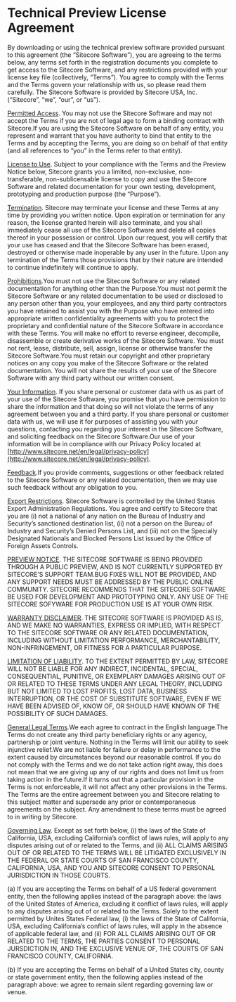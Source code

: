 # Technical Preview License Agreement

By downloading or using the technical preview software provided pursuant to this agreement (the “Sitecore Software”), you are agreeing to the terms below, any terms set forth in the registration documents you complete to get access to the Sitecore Software, and any restrictions provided with your license key file (collectively, “Terms”). You agree to comply with the Terms and the Terms govern your relationship with us, so please read them carefully. The Sitecore Software is provided by Sitecore USA, Inc. (“Sitecore”, “we”, “our”, or “us”).

<u>Permitted Access</u>. You may not use the Sitecore Software and may not accept the Terms if you are not of legal age to form a binding contract with Sitecore.If you are using the Sitecore Software on behalf of any entity, you represent and warrant that you have authority to bind that entity to the Terms and by accepting the Terms, you are doing so on behalf of that entity (and all references to “you” in the Terms refer to that entity).

<u>License to Use</u>. Subject to your compliance with the Terms and the Preview Notice below, Sitecore grants you a limited, non-exclusive, non-transferable, non-sublicensable license to copy and use the Sitecore Software and related documentation for your own testing, development, prototyping and production purpose (the “Purpose”).

<u>Termination</u>. Sitecore may terminate your license and these Terms at any time by providing you written notice. Upon expiration or termination for any reason, the license granted herein will also terminate, and you shall immediately cease all use of the Sitecore Software and delete all copies thereof in your possession or control. Upon our request, you will certify that your use has ceased and that the Sitecore Software has been erased, destroyed or otherwise made inoperable by any user in the future. Upon any termination of the Terms those provisions that by their nature are intended to continue indefinitely will continue to apply.

<u>Prohibitions</u>.You must not use the Sitecore Software or any related documentation for anything other than the Purpose.You must not permit the Sitecore Software or any related documentation to be used or disclosed to any person other than you, your employees, and any third party contractors you have retained to assist you with the Purpose who have entered into appropriate written confidentiality agreements with you to protect the proprietary and confidential nature of the Sitecore Software in accordance with these Terms. You will make no effort to reverse engineer, decompile, disassemble or create derivative works of the Sitecore Software. You must not rent, lease, distribute, sell, assign, license or otherwise transfer the Sitecore Software.You must retain our copyright and other proprietary notices on any copy you make of the Sitecore Software or the related documentation. You will not share the results of your use of the Sitecore Software with any third party without our written consent.

<u>Your Information</u>. If you share personal or customer data with us as part of your use of the Sitecore Software, you promise that you have permission to share the information and that doing so will not violate the terms of any agreement between you and a third party. If you share personal or customer data with us, we will use it for purposes of assisting you with your questions, contacting you regarding your interest in the Sitecore Software, and soliciting feedback on the Sitecore Software.Our use of your information will be in compliance with our Privacy Policy located at [http://www.sitecore.net/en/legal/privacy-policy](http://www.sitecore.net/en/legal/privacy-policy).

<u>Feedback</u>.If you provide comments, suggestions or other feedback related to the Sitecore Software or any related documentation, then we may use such feedback without any obligation to you.

<u>Export Restrictions</u>. Sitecore Software is controlled by the United States Export Administration Regulations. You agree and certify to Sitecore that you are (i) not a national of any nation on the Bureau of Industry and Security’s sanctioned destination list, (ii) not a person on the Bureau of Industry and Security’s Denied Persons List, and (iii) not on the Specially Designated Nationals and Blocked Persons List issued by the Office of Foreign Assets Controls.

<u>PREVIEW NOTICE</u>. THE SITECORE SOFTWARE IS BEING PROVIDED THROUGH A PUBLIC PREVIEW, AND IS NOT CURRENTLY SUPPORTED BY SITECORE’S SUPPORT TEAM.BUG FIXES WILL NOT BE PROVIDED, AND ANY SUPPORT NEEDS MUST BE ADDRESSED BY THE PUBLIC ONLINE COMMUNITY. SITECORE RECOMMENDS THAT THE SITECORE SOFTWARE BE USED FOR DEVELOPMENT AND PROTOTYPING ONLY. ANY USE OF THE SITECORE SOFYWARE FOR PRODUCTION USE IS AT YOUR OWN RISK.

<u>WARRANTY DISCLAIMER</u>. THE SITECORE SOFTWARE IS PROVIDED AS IS, AND WE MAKE NO WARRANTIES, EXPRESS OR IMPLIED, WITH RESPECT TO THE SITECORE SOFTWARE OR ANY RELATED DOCUMENTATION, INCLUDING WITHOUT LIMITATION PERFORMANCE, MERCHANTABILITY, NON-INFRINGEMENT, OR FITNESS FOR A PARTICULAR PURPOSE.

<u>LIMITATION OF LIABILITY</u>. TO THE EXTENT PERMITTED BY LAW, SITECORE WILL NOT BE LIABLE FOR ANY INDIRECT, INCIDENTAL, SPECIAL, CONSEQUENTIAL, PUNITIVE, OR EXEMPLARY DAMAGES ARISING OUT OF OR RELATED TO THESE TERMS UNDER ANY LEGAL THEORY, INCLUDING BUT NOT LIMITED TO LOST PROFITS, LOST DATA, BUSINESS INTERRUPTION, OR THE COST OF SUBSTITUTE SOFTWARE, EVEN IF WE HAVE BEEN ADVISED OF, KNOW OF, OR SHOULD HAVE KNOWN OF THE POSSIBILITY OF SUCH DAMAGES.

<u>General Legal Terms</u>.We each agree to contract in the English language.The Terms do not create any third party beneficiary rights or any agency, partnership or joint venture. Nothing in the Terms will limit our ability to seek injunctive relief.We are not liable for failure or delay in performance to the extent caused by circumstances beyond our reasonable control. If you do not comply with the Terms and we do not take action right away, this does not mean that we are giving up any of our rights and does not limit us from taking action in the future.If it turns out that a particular provision in the Terms is not enforceable, it will not affect any other provisions in the Terms. The Terms are the entire agreement between you and Sitecore relating to this subject matter and supersede any prior or contemporaneous agreements on the subject. Any amendment to these terms must be agreed to in writing by Sitecore.

<u>Governing Law</u>. Except as set forth below, (i) the laws of the State of California, USA, excluding California’s conflict of laws rules, will apply to any disputes arising out of or related to the Terms, and (ii) ALL CLAIMS ARISING OUT OF OR RELATED TO THE TERMS WILL BE LITIGATED EXCLUSIVELY IN THE FEDERAL OR STATE COURTS OF SAN FRANCISCO COUNTY, CALIFORNIA, USA, AND YOU AND SITECORE CONSENT TO PERSONAL JURISDICTION IN THOSE COURTS.

(a) If you are accepting the Terms on behalf of a US federal government entity, then the following applies instead of the paragraph above: the laws of the United States of America, excluding it conflict of laws rules, will apply to any disputes arising out of or related to the Terms. Solely to the extent permitted by Unites States Federal law, (i) the laws of the State of California, USA, excluding California’s conflict of laws rules, will apply in the absence of applicable federal law, and (ii) FOR ALL CLAIMS ARISING OUT OF OR RELATED TO THE TERMS, THE PARTIES CONSENT TO PERSONAL JURSDICTION IN, AND THE EXCLUSIVE VENUE OF, THE COURTS OF SAN FRANCISCO COUNTY, CALIFORNIA.

(b) If you are accepting the Terms on behalf of a United States city, county or state government entity, then the following applies instead of the paragraph above: we agree to remain silent regarding governing law or venue.
